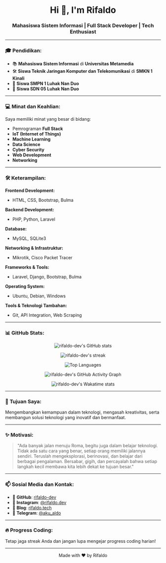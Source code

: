 <!-- Header -->
<h1 align="center">Hi 👋, I'm Rifaldo</h1>
<h3 align="center">Mahasiswa Sistem Informasi | Full Stack Developer | Tech Enthusiast</h3>

---

### 🎓 **Pendidikan:**
- 📚 **Mahasiswa Sistem Informasi** di **Universitas Metamedia**  
- 🛠️ **Siswa Teknik Jaringan Komputer dan Telekomunikasi** di **SMKN 1 Kinali**  
- 🏫 **Siswa SMPN 1 Luhak Nan Duo**  
- 🏫 **Siswa SDN 05 Luhak Nan Duo**  

---

### 💻 **Minat dan Keahlian:**
Saya memiliki minat yang besar di bidang:  
- Pemrograman **Full Stack**  
- **IoT (Internet of Things)**  
- **Machine Learning**  
- **Data Science**  
- **Cyber Security**  
- **Web Development**  
- **Networking**  

---

### 🛠️ **Keterampilan:**

**Frontend Development:**  
- HTML, CSS, Bootstrap, Bulma  

**Backend Development:**  
- PHP, Python, Laravel  

**Database:**  
- MySQL, SQLite3  

**Networking & Infrastruktur:**  
- Mikrotik, Cisco Packet Tracer  

**Frameworks & Tools:**  
- Laravel, Django, Bootstrap, Bulma  

**Operating System:**  
- Ubuntu, Debian, Windows  

**Tools & Teknologi Tambahan:**  
- Git, API Integration, Web Scraping  

---

### 📊 **GitHub Stats:**

<p align="center">
  <!-- Stats utama -->
  <img src="https://github-readme-stats.vercel.app/api?username=rifaldo-dev&show_icons=true&theme=tokyonight&hide_border=true" alt="rifaldo-dev's GitHub stats" />
</p>
<p align="center">
  <!-- GitHub Streak -->
  <img src="https://github-readme-streak-stats.herokuapp.com?user=rifaldo-dev&theme=tokyonight&hide_border=true&date_format=j%20M%5B%20Y%5D" alt="rifaldo-dev's streak" />
</p>
<p align="center">
  <!-- Top Languages -->
  <img src="https://github-readme-stats.vercel.app/api/top-langs/?username=rifaldo-dev&layout=compact&theme=tokyonight&hide_border=true" alt="Top Languages" />
</p>
<p align="center">
  <!-- Contributions Graph -->
  <img src="https://github-readme-activity-graph.cyclic.app/graph?username=rifaldo-dev&theme=tokyo-night&hide_border=true" alt="rifaldo-dev's GitHub Activity Graph" />
</p>
<p align="center">
  <!-- Wakatime (opsional jika Anda menggunakan) -->
  <img src="https://github-readme-stats.vercel.app/api/wakatime?username=rifaldo-dev&theme=tokyonight&hide_border=true" alt="rifaldo-dev's Wakatime stats" />
</p>

---

### 🌱 **Tujuan Saya:**
Mengembangkan kemampuan dalam teknologi, mengasah kreativitas, serta membangun solusi teknologi yang inovatif dan bermanfaat.

---

### ✨ **Motivasi:**
> "Ada banyak jalan menuju Roma, begitu juga dalam belajar teknologi. Tidak ada satu cara yang benar, setiap orang memiliki jalannya sendiri. Teruslah mengeksplorasi, berinovasi, dan belajar dari berbagai pengalaman. Bersabar, gigih, dan percayalah bahwa setiap langkah kecil membawa kita lebih dekat ke tujuan besar."

---

### 📫 **Sosial Media dan Kontak:**
- 🔗 **GitHub**: [rifaldo-dev](https://github.com/rifaldo-dev)  
- 📸 **Instagram**: [@rifaldo.dev](https://instagram.com/rifaldo.dev)  
- 📝 **Blog**: [rifaldo.tech](https://rifaldo.tech)  
- 💬 **Telegram**: [@aku_aldo](https://t.me/aku_aldo)  

---

### 🔥 **Progress Coding:**
Tetap jaga streak Anda dan jangan lupa mengejar progress coding harian!  

---

<p align="center">Made with ❤️ by Rifaldo</p>
